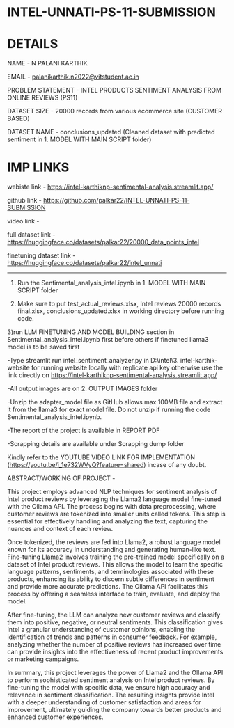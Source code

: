 # INTEL-UNNATI-PS-11-SUBMISSION

# DETAILS
NAME - N PALANI KARTHIK

EMAIL - palanikarthik.n2022@vitstudent.ac.in

PROBLEM STATEMENT - INTEL PRODUCTS SENTIMENT ANALYSIS FROM ONLINE REVIEWS (PS11)

DATASET SIZE - 20000 records from various ecommerce site (CUSTOMER BASED)

DATASET NAME - conclusions_updated (Cleaned dataset with predicted sentiment in 1. MODEL WITH MAIN SCRIPT folder)


# IMP LINKS
webiste link - https://intel-karthiknp-sentimental-analysis.streamlit.app/

github link - https://github.com/palkar22/INTEL-UNNATI-PS-11-SUBMISSION

video link - 

full dataset link - https://huggingface.co/datasets/palkar22/20000_data_points_intel
 
finetuning dataset link - https://huggingface.co/datasets/palkar22/intel_unnati    


----------------------


1) Run the Sentimental_analysis_intel.ipynb in 1. MODEL WITH MAIN SCRIPT folder
   
2) Make sure to put test_actual_reviews.xlsx, Intel reviews 20000 records final.xlsx, conclusions_updated.xlsx in working directory before running code.
   
3)run LLM FINETUNING AND MODEL BUILDING section in Sentimental_analysis_intel.ipynb first before others if finetuned llama3 model is to be saved first

-Type streamlit run intel_sentiment_analyzer.py in D:\intel\3. intel-karthik-website for running website locally with replicate api key otherwise use the link directly on https://intel-karthiknp-sentimental-analysis.streamlit.app/

-All output images are on 2. OUTPUT IMAGES folder

-Unzip the adapter_model file as GitHub allows max 100MB file and extract it from the llama3 for exact model file.
Do not unzip if running the code Sentimental_analysis_intel.ipynb.

-The report of the project is available in REPORT PDF

-Scrapping details are available under Scrapping dump folder

Kindly refer to the YOUTUBE VIDEO LINK FOR IMPLEMENTATION (https://youtu.be/i_1e732WVyQ?feature=shared)  incase of any doubt.

ABSTRACT/WORKING OF PROJECT -

 This project employs advanced NLP techniques for sentiment analysis of Intel product reviews
 by leveraging the Llama2 language model fine-tuned with the Ollama API. The process begins
 with data preprocessing, where customer reviews are tokenized into smaller units called
 tokens. This step is essential for effectively handling and analyzing the text, capturing the
 nuances and context of each review.

 Once tokenized, the reviews are fed into Llama2, a robust language model known for its
 accuracy in understanding and generating human-like text. Fine-tuning Llama2 involves
 training the pre-trained model specifically on a dataset of Intel product reviews. This allows
 the model to learn the specific language patterns, sentiments, and terminologies associated
 with these products, enhancing its ability to discern subtle differences in sentiment and
 provide more accurate predictions. The Ollama API facilitates this process by offering a
 seamless interface to train, evaluate, and deploy the model.

 After fine-tuning, the LLM can analyze new customer reviews and classify them into positive,
 negative, or neutral sentiments. This classification gives Intel a granular understanding of
 customer opinions, enabling the identification of trends and patterns in consumer feedback.
 For example, analyzing whether the number of positive reviews has increased over time can
 provide insights into the effectiveness of recent product improvements or marketing
 campaigns.

 In summary, this project leverages the power of Llama2 and the Ollama API to perform
 sophisticated sentiment analysis on Intel product reviews. By fine-tuning the model with
 specific data, we ensure high accuracy and relevance in sentiment classification. The resulting
 insights provide Intel with a deeper understanding of customer satisfaction and areas for
 improvement, ultimately guiding the company towards better products and enhanced
 customer experiences.


